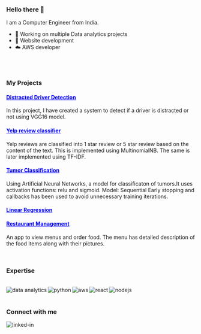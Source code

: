 ### Hello there 👋
I am a Computer Engineer from India.
- 🔭 Working on multiple Data analytics projects
- 🌱 Website development
- ☁️ AWS developer
<br>
<br>
<h3>My Projects</h3>
<a href="https://github.com/janvi08/ANN"><h4 style="color:blue;"><u>Distracted Driver Detection</u></h4></a>
<p>In this project, I have created a system to detect if a driver is distracted or not using VGG16 model.</p>
<a href="https://github.com/janvi08/Reviews-classification-NLP-"><h4 style="color:blue;"><u>Yelp review classifier</u></h4></a>
<p>Yelp reviews are classified into 1 star review or 5 star review based on the content of the text. This is implemented using MultinomialNB. The same is later implemented using TF-IDF.</p>
<a href="https://github.com/janvi08/ANN"><h4 style="color:blue;"><u>Tumor Classification</u></h4></a>
<p>Using Artificial Neural Networks, a model for classificaton of tumors.It uses activation functions: relu and sigmoid. Model: Sequential Early stopping and callbacks has been used to avoid unnecessary training iterations.</p>
<a href="https://github.com/janvi08/Linear-Regression---beer-consumption/blob/master/beer_consumption.py"><h4 style="color:blue;"><u>Linear Regression</u></h4></a>
<pA linear regression model that predicts the beer consumption in Sao Paolo on a given day. It takes into account the factors like temperature and precipitation.</p>
<a href="https://github.com/janvi08/Restaurant-Menu-Ordering-system"><h4 style="color:blue;"><u>Restaurant Management</u></h4></a>
<p>An app to view menus and order food. The menu has detailed description of the food items along with their pictures.</p>
<br>
<h3>Expertise</h3>
<br>
<img align="left" alt="data analytics" src="https://img.shields.io/badge/Data%20analytics-blue?style=for-the-badge&logo=appveyor&logoColor=blue" />
<img align="left" alt="python" src="https://img.shields.io/badge/Python-yellow?style=for-the-badge&logo=appveyor&logoColor=gray" />
<img align="left" alt="aws" src="https://img.shields.io/badge/Amazon%20AWS-%23232F3E?logo=amazon-aws&logoColor=white&style=for-the-badge" /> 
<img align="left" alt="react" src="https://img.shields.io/badge/react%20-%2320232a.svg?&style=for-the-badge&logo=react&logoColor=%2361DAFB" />
<img align="left" alt="nodejs" src="https://img.shields.io/badge/node.js%20-%2343853D.svg?&style=for-the-badge&logo=node.js&logoColor=white" />
<br>
<br>

<h3> Connect with me </h4>
<a href="https://www.linkedin.com/in/janvi-phadtare-793431130/"><img align="left" alt="linked-in" src="https://img.shields.io/badge/linkedin-%230077B5.svg?&style=for-the-badge&logo=linkedin&logoColor=white" /></a>

